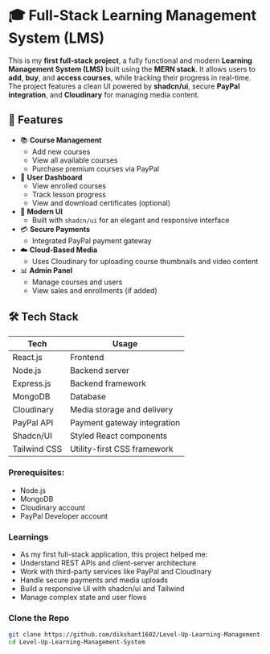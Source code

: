 # 🎓 Full-Stack Learning Management System (LMS)
This is my **first full-stack project**, a fully functional and modern **Learning Management System (LMS)** built using the **MERN stack**. It allows users to **add**, **buy**, and **access courses**, while tracking their progress in real-time. The project features a clean UI powered by **shadcn/ui**, secure **PayPal integration**, and **Cloudinary** for managing media content.

## 🚀 Features
- 📚 **Course Management**
  - Add new courses
  - View all available courses
  - Purchase premium courses via PayPal
- 👤 **User Dashboard**
  - View enrolled courses
  - Track lesson progress
  - View and download certificates (optional)
- 🎨 **Modern UI**
  - Built with `shadcn/ui` for an elegant and responsive interface
- 💳 **Secure Payments**
  - Integrated PayPal payment gateway
- ☁️ **Cloud-Based Media**
  - Uses Cloudinary for uploading course thumbnails and video content
- 📊 **Admin Panel**
  - Manage courses and users
  - View sales and enrollments (if added)


## 🛠️ Tech Stack

| Tech           | Usage                        |
|----------------|------------------------------|
| React.js       | Frontend                     |
| Node.js        | Backend server               |
| Express.js     | Backend framework            |
| MongoDB        | Database                     |
| Cloudinary     | Media storage and delivery   |
| PayPal API     | Payment gateway integration  |
| Shadcn/UI      | Styled React components      |
| Tailwind CSS   | Utility-first CSS framework  |


### Prerequisites:
- Node.js
- MongoDB
- Cloudinary account
- PayPal Developer account

### Learnings
- As my first full-stack application, this project helped me:
- Understand REST APIs and client-server architecture
- Work with third-party services like PayPal and Cloudinary
- Handle secure payments and media uploads
- Build a responsive UI with shadcn/ui and Tailwind
- Manage complex state and user flows
  
### Clone the Repo
```bash
git clone https://github.com/dikshant1602/Level-Up-Learning-Management-System.git
cd Level-Up-Learning-Management-System

